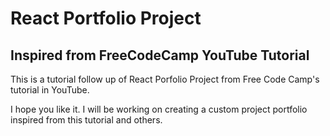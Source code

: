 <h1>React Portfolio Project</h1>
<h2>Inspired from FreeCodeCamp YouTube Tutorial</h2>

This is a tutorial follow up of React Porfolio Project from Free Code Camp's tutorial in YouTube.

I hope you like it. I will be working on creating a custom project portfolio inspired from this tutorial and others.
